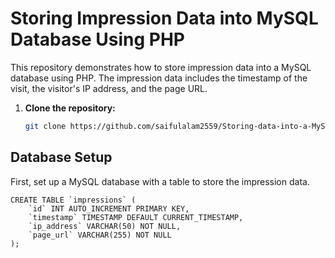 # Storing Impression Data into MySQL Database Using PHP

This repository demonstrates how to store impression data into a MySQL database using PHP. The impression data includes the timestamp of the visit, the visitor's IP address, and the page URL.


1. **Clone the repository:**
    ```bash
    git clone https://github.com/saifulalam2559/Storing-data-into-a-MySQL-database-based-on-impressions.git
    ```


## Database Setup

First, set up a MySQL database with a table to store the impression data.

```
CREATE TABLE `impressions` (
    `id` INT AUTO_INCREMENT PRIMARY KEY,
    `timestamp` TIMESTAMP DEFAULT CURRENT_TIMESTAMP,
    `ip_address` VARCHAR(50) NOT NULL,
    `page_url` VARCHAR(255) NOT NULL
);

```
